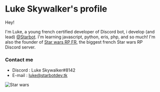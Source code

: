 # Luke Skywalker's profile

Hey!

I'm Luke, a young french certified developer of Discord bot, i develop (and lead) [@Starbot](https://github.com/starbotofficial). I'm learning javascript, python, eris, php, and so much! I'm also the founder of [Star wars RP FR](https://discord.gg/EeFqkjC), the biggest french Star wars RP Discord server. 

### Contact me

 - Discord : Luke Skywalker#8142
 - E-mail : luke@starbotdev.tk

![Star wars](https://cdn.tomsguide.fr/content/uploads/sites/2/2019/09/star-wars-heros-disney-plus.jpg) 

